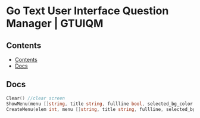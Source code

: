 # Go Text User Interface Question Manager | GTUIQM

## Contents<a name="contents"></a> 

* [Contents](#contents)
* [Docs](#docs)


## Docs <a name="docs"></a> 

```go
Clear() //clear screen
ShowMenu(menu []string, title string, fullline bool, selected_bg_color int, selected_color int) //showmenu, returns the number of the element in the array and handles keyboard presses
CreateMenu(elem int, menu []string, title string, fullline, selected_bg_color int, selected_color int)//base of the ShowMenu

```
